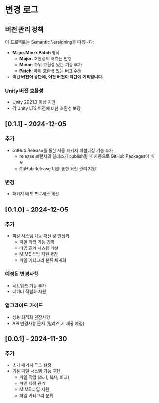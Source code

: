 # 변경 로그

## 버전 관리 정책

이 프로젝트는 Semantic Versioning을 따릅니다:

- **Major.Minor.Patch** 형식
  - **Major**: 호환성이 깨지는 변경
  - **Minor**: 하위 호환성 있는 기능 추가
  - **Patch**: 하위 호환성 있는 버그 수정
- **최신 버전이 상단에, 이전 버전이 하단에 기록됩니다.**

### Unity 버전 호환성

- Unity 2021.3 이상 지원
- 각 Unity LTS 버전에 대한 호환성 보장

## [0.1.1] - 2024-12-05

### 추가

- GitHub Release를 통한 자동 패키지 퍼블리싱 기능 추가
  - release 브랜치의 릴리스가 publish될 때 자동으로 GitHub Packages에 배포
  - GitHub Release UI를 통한 버전 관리 지원

### 변경

- 패키지 배포 프로세스 개선

## [0.1.0] - 2024-12-05

### 추가

- 파일 시스템 기능 개선 및 안정화
  - 파일 작업 기능 강화
  - 타입 관리 시스템 개선
  - MIME 타입 지원 확장
  - 파일 카테고리 분류 체계화

### 예정된 변경사항

- 네트워크 기능 추가
- 데이터 직렬화 지원

### 업그레이드 가이드

- 성능 최적화 권장사항
- API 변경사항 문서 (릴리즈 시 제공 예정)

## [0.0.1] - 2024-11-30

### 추가

- 초기 패키지 구조 설정
- 기본 파일 시스템 기능 구현
  - 파일 작업 (쓰기, 복사, 비교)
  - 파일 타입 관리
  - MIME 타입 지원
  - 파일 카테고리 분류
